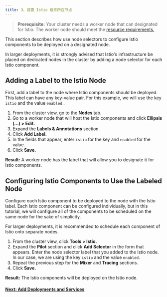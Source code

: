 ```yaml
---
title: 3、设置 Istio 组件所在节点
---
```


> **Prerequisite:** Your cluster needs a worker node that can designated for Istio. The worker node should meet the [resource requirements.](/docs/cluster-admin/tools/istio/resources)

This section describes how use node selectors to configure Istio components to be deployed on a designated node.

In larger deployments, it is strongly advised that Istio's infrastructure be placed on dedicated nodes in the cluster by adding a node selector for each Istio component.

## Adding a Label to the Istio Node

First, add a label to the node where Istio components should be deployed. This label can have any key-value pair. For this example, we will use the key `istio` and the value `enabled` .

1. From the cluster view, go to the **Nodes** tab.
1. Go to a worker node that will host the Istio components and click **Ellipsis (...) > Edit.**
1. Expand the **Labels & Annotations** section.
1. Click **Add Label.**
1. In the fields that appear, enter `istio` for the key and `enabled` for the value.
1. Click **Save.**

**Result:** A worker node has the label that will allow you to designate it for Istio components.

## Configuring Istio Components to Use the Labeled Node

Configure each Istio component to be deployed to the node with the Istio label. Each Istio component can be configured individually, but in this tutorial, we will configure all of the components to be scheduled on the same node for the sake of simplicity.

For larger deployments, it is recommended to schedule each component of Istio onto separate nodes.

1. From the cluster view, click **Tools > Istio.**
1. Expand the **Pilot** section and click **Add Selector** in the form that appears. Enter the node selector label that you added to the Istio node. In our case, we are using the key `istio` and the value `enabled.` 
1. Repeat the previous step for the **Mixer** and **Tracing** sections.
1. Click **Save.**

**Result:** The Istio components will be deployed on the Istio node.

#### [Next: Add Deployments and Services](/docs/cluster-admin/tools/istio/setup/deploy-workloads)

